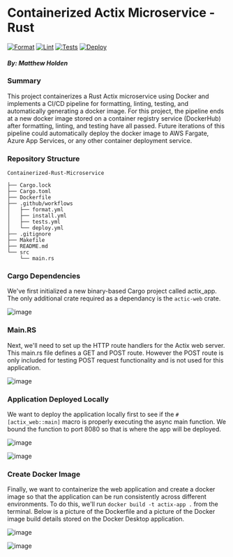 # Containerized Actix Microservice - Rust

[![Format](https://github.com/matthold86/Containerized-Rust-Microservice/actions/workflows/format.yml/badge.svg)](https://github.com/matthold86/Containerized-Rust-Microservice/actions/workflows/format.yml)
[![Lint](https://github.com/matthold86/Containerized-Rust-Microservice/actions/workflows/lint.yml/badge.svg)](https://github.com/matthold86/Containerized-Rust-Microservice/actions/workflows/lint.yml)
[![Tests](https://github.com/matthold86/Containerized-Rust-Microservice/actions/workflows/tests.yml/badge.svg)](https://github.com/matthold86/Containerized-Rust-Microservice/actions/workflows/tests.yml)
[![Deploy](https://github.com/matthold86/Containerized-Rust-Microservice/actions/workflows/deploy.yml/badge.svg)](https://github.com/matthold86/Containerized-Rust-Microservice/actions/workflows/deploy.yml)

#### *By: Matthew Holden*


### Summary

This project containerizes a Rust Actix microservice using Docker and implements a CI/CD pipeline for formatting, linting, testing, and automatically generating a docker image. For this project, the pipeline ends at a new docker image stored on a container registry service (DockerHub) after formatting, linting, and testing have all passed. Future iterations of this pipeline could automatically deploy the docker image to AWS Fargate, Azure App Services, or any other container deployment service.

### Repository Structure

```text
Containerized-Rust-Microservice

├── Cargo.lock
├── Cargo.toml
├── Dockerfile
├── .github/workflows
│   ├── format.yml
│   ├── install.yml
│   ├── tests.yml
│   └── deploy.yml
├── .gitignore
├── Makefile
├── README.md
└── src
    └── main.rs
```
### Cargo Dependencies

We've first initialized a new binary-based Cargo project called actix_app. The only additional crate required as a dependancy is the `actic-web` crate.

![image](https://github.com/matthold86/actix_app/assets/114833075/5ab8f248-92e8-4017-9c2e-c1da64c9ae94)

### Main.RS

Next, we'll need to set up the HTTP route handlers for the Actix web server. This main.rs file defines a GET and POST route. However the POST route is only included for testing POST request functionality and is not used for this application. 

![image](https://github.com/matthold86/actix_app/assets/114833075/64dacb4e-4cc8-457a-bb51-a9bef0b0a8f6)

### Application Deployed Locally

We want to deploy the application locally first to see if the `#[actix_web::main]` macro is properly executing the async main function. We bound the function to port 8080 so that is where the app will be deployed.

![image](https://github.com/matthold86/actix_app/assets/114833075/b6ba883e-2612-417c-9d7b-5c2e6aac15a9)


![image](https://github.com/matthold86/actix_app/assets/114833075/22c961ff-e689-4cfb-86e9-e3157a84f3df)

### Create Docker Image

Finally, we want to containerize the web application and create a docker image so that the application can be run consistently across different environments. To do this, we'll run `docker build -t actix-app .` from the terminal. Below is a picture of the Dockerfile and a picture of the Docker image build details stored on the Docker Desktop application.

![image](https://github.com/matthold86/actix_app/assets/114833075/558df53d-d1cc-403c-a0e9-acbca9c8c98b)


![image](https://github.com/matthold86/actix_app/assets/114833075/38018a60-151a-45ca-a03f-0e3b2853fbcc)

